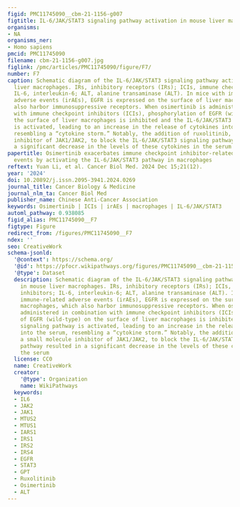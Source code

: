 ```yaml
---
figid: PMC11745090__cbm-21-1156-g007
figtitle: IL-6/JAK/STAT3 signaling pathway activation in mouse liver macrophages
organisms:
- NA
organisms_ner:
- Homo sapiens
pmcid: PMC11745090
filename: cbm-21-1156-g007.jpg
figlink: /pmc/articles/PMC11745090/figure/F7/
number: F7
caption: Schematic diagram of the IL-6/JAK/STAT3 signaling pathway activation in mouse
  liver macrophages. IRs, inhibitory receptors (IRs); ICIs, immune checkpoint inhibitors;
  IL-6, interleukin-6; ALT, alanine transaminase (ALT). In mice with immune-related
  adverse events (irAEs), EGFR is expressed on the surface of liver macrophages, which
  also harbor immunosuppressive receptors. When osimertinib is administered in combination
  with immune checkpoint inhibitors (ICIs), phosphorylation of EGFR (wild-type) on
  the surface of liver macrophages is inhibited and the IL-6/JAK/STAT3 signaling pathway
  is activated, leading to an increase in the release of cytokines into the serum,
  resembling a “cytokine storm.” Notably, the addition of ruxolitinib, a small molecule
  inhibitor of JAK1/JAK2, to block the IL-6/JAK/STAT3 signaling pathway resulted in
  a significant decrease in the levels of these cytokines in the serum
papertitle: Osimertinib exacerbates immune checkpoint inhibitor-related severe adverse
  events by activating the IL-6/JAK/STAT3 pathway in macrophages
reftext: Yuan Li, et al. Cancer Biol Med. 2024 Dec 15;21(12).
year: '2024'
doi: 10.20892/j.issn.2095-3941.2024.0269
journal_title: Cancer Biology & Medicine
journal_nlm_ta: Cancer Biol Med
publisher_name: Chinese Anti-Cancer Association
keywords: Osimertinib | ICIs | irAEs | macrophages | IL-6/JAK/STAT3
automl_pathway: 0.938085
figid_alias: PMC11745090__F7
figtype: Figure
redirect_from: /figures/PMC11745090__F7
ndex: ''
seo: CreativeWork
schema-jsonld:
  '@context': https://schema.org/
  '@id': https://pfocr.wikipathways.org/figures/PMC11745090__cbm-21-1156-g007.html
  '@type': Dataset
  description: Schematic diagram of the IL-6/JAK/STAT3 signaling pathway activation
    in mouse liver macrophages. IRs, inhibitory receptors (IRs); ICIs, immune checkpoint
    inhibitors; IL-6, interleukin-6; ALT, alanine transaminase (ALT). In mice with
    immune-related adverse events (irAEs), EGFR is expressed on the surface of liver
    macrophages, which also harbor immunosuppressive receptors. When osimertinib is
    administered in combination with immune checkpoint inhibitors (ICIs), phosphorylation
    of EGFR (wild-type) on the surface of liver macrophages is inhibited and the IL-6/JAK/STAT3
    signaling pathway is activated, leading to an increase in the release of cytokines
    into the serum, resembling a “cytokine storm.” Notably, the addition of ruxolitinib,
    a small molecule inhibitor of JAK1/JAK2, to block the IL-6/JAK/STAT3 signaling
    pathway resulted in a significant decrease in the levels of these cytokines in
    the serum
  license: CC0
  name: CreativeWork
  creator:
    '@type': Organization
    name: WikiPathways
  keywords:
  - IL6
  - JAK2
  - JAK1
  - MTUS2
  - MTUS1
  - IARS1
  - IRS1
  - IRS2
  - IRS4
  - EGFR
  - STAT3
  - GPT
  - Ruxolitinib
  - Osimertinib
  - ALT
---
```

